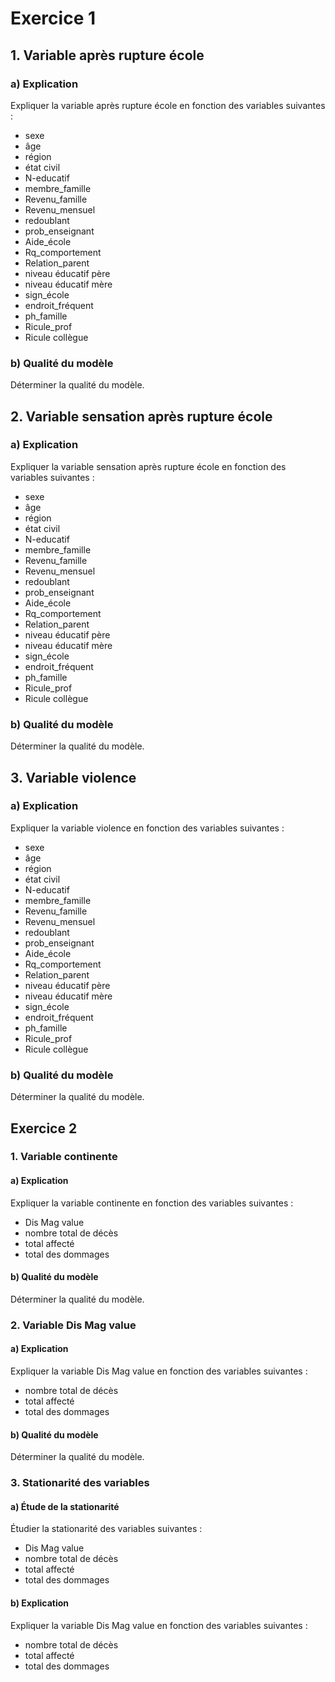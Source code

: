 # Exercice 1

## 1. Variable après rupture école

### a) Explication

Expliquer la variable après rupture école en fonction des variables suivantes :

- sexe
- âge
- région
- état civil
- N-educatif
- membre_famille
- Revenu_famille
- Revenu_mensuel
- redoublant
- prob_enseignant
- Aide_école
- Rq_comportement
- Relation_parent
- niveau éducatif père
- niveau éducatif mère
- sign_école
- endroit_fréquent
- ph_famille
- Ricule_prof
- Ricule collègue

### b) Qualité du modèle

Déterminer la qualité du modèle.

## 2. Variable sensation après rupture école

### a) Explication

Expliquer la variable sensation après rupture école en fonction des variables suivantes :

- sexe
- âge
- région
- état civil
- N-educatif
- membre_famille
- Revenu_famille
- Revenu_mensuel
- redoublant
- prob_enseignant
- Aide_école
- Rq_comportement
- Relation_parent
- niveau éducatif père
- niveau éducatif mère
- sign_école
- endroit_fréquent
- ph_famille
- Ricule_prof
- Ricule collègue

### b) Qualité du modèle 

Déterminer la qualité du modèle.

## 3. Variable violence

### a) Explication

Expliquer la variable violence en fonction des variables suivantes :

- sexe
- âge
- région
- état civil
- N-educatif
- membre_famille
- Revenu_famille
- Revenu_mensuel
- redoublant
- prob_enseignant
- Aide_école
- Rq_comportement
- Relation_parent
- niveau éducatif père
- niveau éducatif mère
- sign_école
- endroit_fréquent
- ph_famille
- Ricule_prof
- Ricule collègue

### b) Qualité du modèle

Déterminer la qualité du modèle.

## Exercice 2

### 1. Variable continente

#### a) Explication

Expliquer la variable continente en fonction des variables suivantes :

- Dis Mag value
- nombre total de décès
- total affecté
- total des dommages

#### b) Qualité du modèle

Déterminer la qualité du modèle.

### 2. Variable Dis Mag value

#### a) Explication

Expliquer la variable Dis Mag value en fonction des variables suivantes :

- nombre total de décès
- total affecté
- total des dommages

#### b) Qualité du modèle

Déterminer la qualité du modèle.

### 3. Stationarité des variables

#### a) Étude de la stationarité

Étudier la stationarité des variables suivantes :

- Dis Mag value
- nombre total de décès
- total affecté
- total des dommages

#### b) Explication

Expliquer la variable Dis Mag value en fonction des variables suivantes :

- nombre total de décès
- total affecté
- total des dommages